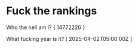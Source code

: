 # Fuck the rankings

Who the hell am I?
{ 14772226 }

What fucking year is it?
[ 2025-04-02T05:00:00Z ]
